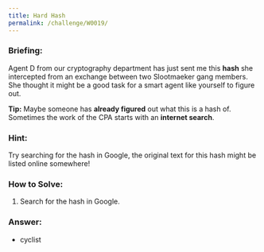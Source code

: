 ```yaml
---
title: Hard Hash
permalink: /challenge/W0019/
---
```


### Briefing: 
Agent D from our cryptography department has just sent me this **hash** she intercepted from an exchange between two Slootmaeker gang members. She thought it might be a good task for a smart agent like yourself to figure out.

**Tip:** Maybe someone has **already figured** out what this is a hash of. Sometimes the work of the CPA starts with an **internet search**.

### Hint:
Try searching for the hash in Google, the original text for this hash might be listed online somewhere!

### How to Solve: 
1. Search for the hash in Google.

### Answer:
- cyclist